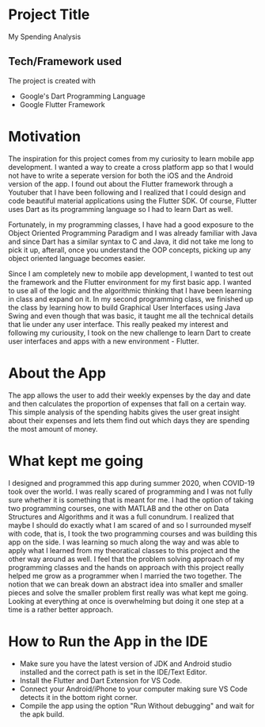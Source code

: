 
# Project Title
  My Spending Analysis
 
 ## Tech/Framework used
 The project is created with 
 
 * Google's Dart Programming Language 
 * Google Flutter Framework

# Motivation 
The inspiration for this project comes from my curiosity to learn mobile app development. I wanted a way to create a cross platform app so that I would not have to write a seperate version for both the iOS and the Android version of the app. I found out about the Flutter framework through a Youtuber that I have been following and I realized that I could design and code beautiful material applications using the Flutter SDK. Of course, Flutter uses Dart as its programming language so I had to learn Dart as well. 

Fortunately, in my programming classes, I have had a good exposure to the Object Oriented Programming Paradigm and I was already familiar with Java and since Dart has a similar syntax to C and Java, it did not take me long to pick it up, afterall, once you understand the OOP concepts, picking up any object oriented language becomes easier. 

Since I am completely new to mobile app development, I wanted to test out the framework and the Flutter environment for my first basic app. I wanted to use all of the logic and the algorithmic thinking that I have been learning in class and expand on it. In my second programming class, we finished up the class by learning how to build Graphical User Interfaces using Java Swing and even though that was basic, it taught me all the technical details that lie under any user interface. This really peaked my interest and following my curiousity, I took on the new challenge to learn Dart to create user interfaces and apps with a new environment - Flutter.

# About the App
The app allows the user to add their weekly expenses by the day and date and then calculates the proportion of expenses that fall on a certain way. This simple analysis of the spending habits gives the user great insight about their expenses and lets them find out which days they are spending the most amount of money. 

# What kept me going 

I designed and programmed this app during summer 2020, when COVID-19 took over the world. I was really scared of programming and I was not fully sure whether it is something that is meant for me. I had the option of taking two programming courses, one with MATLAB and the other on Data Structures and Algorithms and it was a full conundrum. I realized that maybe I should do exactly what I am scared of and so I surrounded myself with code, that is, I took the two programming courses and was building this app on the side. I was learning so much along the way and was able to apply what I learned from my theoratical classes to this project and the other way around as well. I feel that the problem solving approach of my programming classes and the hands on approach with this project really helped me grow as a programmer when I married the two together. The notion that we can break down an abstract idea into smaller and smaller pieces and solve the smaller problem first really was what kept me going. Looking at everything at once is overwhelming but doing it one step at a time is a rather better approach. 

# How to Run the App in the IDE

* Make sure you have the latest version of JDK and Android studio installed and the correct path is set in the IDE/Text Editor.
* Install the Flutter and Dart Extension for VS Code. 
* Connect your Android/iPhone to your computer making sure VS Code detects it in the bottom right corner.
* Compile the app using the option "Run Without debugging" and wait for the apk build.



